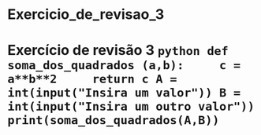 # Exercicio_de_revisao_3
 # Exercício de revisão 3  ```python def soma_dos_quadrados (a,b):     c = a**b**2     return c A = int(input("Insira um valor")) B = int(input("Insira um outro valor"))  print(soma_dos_quadrados(A,B)) ```
